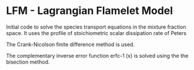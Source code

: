 # LFM - Lagrangian Flamelet Model

Initial code to solve the species transport equations in the mixture fraction space. It uses the profile of stoichiometric scalar dissipation rate of Peters

The Crank-Nicolson finite difference method is used.

The complementary inverse error function erfc-1 (x) is solved using the the bisection method.
